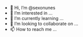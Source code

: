 - 👋 Hi, I’m @sexonunes
- 👀 I’m interested in ...
- 🌱 I’m currently learning ...
- 💞️ I’m looking to collaborate on ...
- 📫 How to reach me ...

<!---
sexonunes/sexonunes is a ✨ special ✨ repository because its `README.md` (this file) appears on your GitHub profile.
You can click the Preview link to take a look at your changes.
--->

